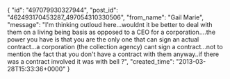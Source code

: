  {
   "id": "497079930327944",
   "post_id": "462493170453287_497054310330506",
   "from_name": "Gail Marie",
   "message": "I'm thinking outloud here...wouldnt it be better to deal with them on a living being basis as opposed to a CEO for a corporation....the power you have is that you are the only one that can sign an actual contract...a corporation (the collection agency) cant sign a contract...not to mention the fact that you don't have a contract with them anyway..if there was a contract involved it was with bell ?",
   "created_time": "2013-03-28T15:33:36+0000"
 }

